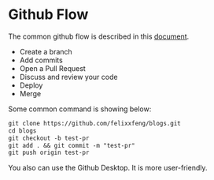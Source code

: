 # Github Flow

The common github flow is described in this [document](https://guides.github.com/introduction/flow/).

- Create a branch
- Add commits
- Open a Pull Request
- Discuss and review your code
- Deploy
- Merge

Some common command is showing below:

```markdown
git clone https://github.com/felixxfeng/blogs.git
cd blogs
git checkout -b test-pr
git add . && git commit -m "test-pr"
git push origin test-pr
```
You also can use the Github Desktop. It is more user-friendly.
